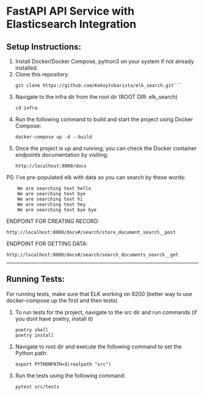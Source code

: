# FastAPI API Service with Elasticsearch Integration

## Setup Instructions:
1. Install Docker/Docker Compose, python3 on your system if not already installed.
2. Clone this repository.
    ```shell
    git clone https://github.com/Kakoytobarista/elk_search.git```
3. Navigate to the infra dir from the root dir (ROOT DIR: elk_search)
   ```shell
   cd infra
   ```
4. Run the following command to build and start the project using Docker Compose:
   ```shell
   docker-compose up -d --build
   ```
5. Once the project is up and running, you can check the Docker container endpoints documentation by visiting:
    ```text
    http://localhost:8000/docs
    ```
PS:
I've pre-populated elk with data so you can search by these words:
   ```text
       We are searching text hello
       We are searching text bye
       We are searching text hi
       We are searching text hey
       We are searching text bye bye
   ```

ENDPOINT FOR CREATING RECORD:
   ```text
   http://localhost:8000/docs#/search/store_document_search__post
   ```
ENDPOINT FOR GETTING DATA:
   ```text
   http://localhost:8000/docs#/search/search_documents_search__get
   ```
_____

## Running Tests:
For running tests, make sure that ELK working on 9200 (better way to use docker-compose up the first and then tests)
1. To run tests for the project, navigate to the src dir and run commands (if you dont have poetry, install it)
    ```shell
    poetry shell
    poetry install
    ```
2. Navigate to root dir and execute the following command to set the Python path:
    ```shell
    export PYTHONPATH=$(realpath "src")
    ```
3. Run the tests using the following command:
    ```shell
    pytest src/tests
    ```
